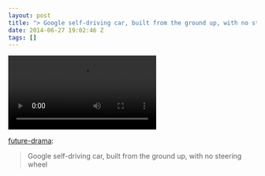 ```yaml
---
layout: post
title: "> Google self-driving car, built from the ground up, with no steering wheel"
date: 2014-06-27 19:02:46 Z
tags: []
---
```

<video autoplay="autoplay" controls="controls"><source src="http://youtu.be/CqSDWoAhvLU"></video>

[future-drama](http://future-drama.tumblr.com/post/87066876882/google-self-driving-car-built-from-the-ground-up):

> Google self-driving car, built from the ground up, with no steering wheel
